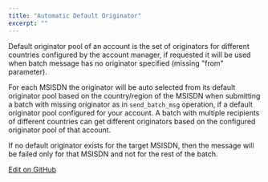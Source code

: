 ```yaml
---
title: "Automatic Default Originator"
excerpt: ""
---
```

Default originator pool of an account is the set of originators for different countries configured by the account manager, if requested it will be used when batch message has no originator specified (missing "from" parameter).

For each MSISDN the originator will be auto selected from its default originator pool based on the country/region of the MSISDN when submitting a batch with missing originator as in `send_batch_msg` operation, if a default originator pool configured for your account. A batch with multiple recipients of different countries can get different originators based on the configured originator pool of that account.

If no default originator exists for the target MSISDN, then the message will be failed only for that MSISDN and not for the rest of the batch.

<a class="edit-on-github" target="_blank" href="https://github.com/sinch/docs/blob/master/docs/sms/sms-rest/sms-rest-automatic-default-originator.md">Edit on GitHub</a>